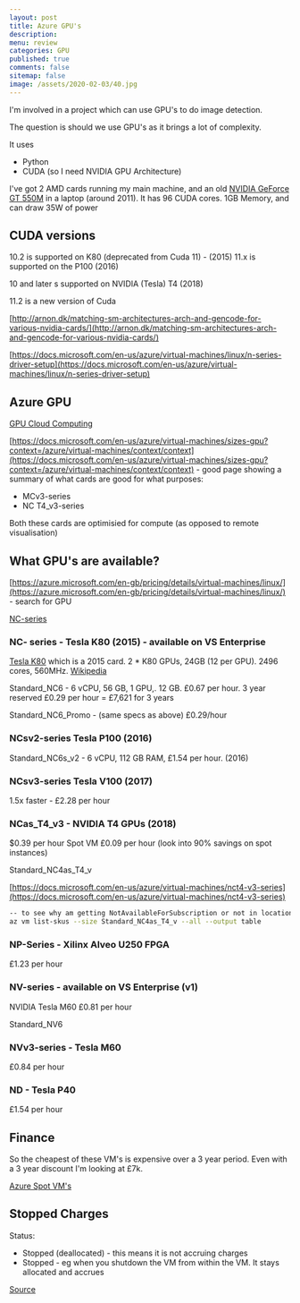 ```yaml
---
layout: post
title: Azure GPU's 
description: 
menu: review
categories: GPU 
published: true 
comments: false     
sitemap: false
image: /assets/2020-02-03/40.jpg
---
```



<!-- [![Bitcoin logo](/assets/2021-02-19/bitcoin.svg "Bitcoin"){:width="500px"}](/assets/2021-02-19/bitcoin.svg) -->

I'm involved in a project which can use GPU's to do image detection. 

The question is should we use GPU's as it brings a lot of complexity.



It uses

- Python
- CUDA (so I need NVIDIA GPU Architecture)

I've got 2 AMD cards running my main machine, and an old [NVIDIA GeForce GT 550M](https://www.techpowerup.com/gpu-specs/geforce-gt-550m.c1491) in a laptop (around 2011). It has 96 CUDA cores. 1GB Memory, and can draw 35W of power

## CUDA versions

10.2 is supported on K80 (deprecated from Cuda 11) - (2015)
11.x is supported on the P100 (2016)

10 and later s supported on NVIDIA (Tesla) T4 (2018)


11.2 is a new version of Cuda

[http://arnon.dk/matching-sm-architectures-arch-and-gencode-for-various-nvidia-cards/](http://arnon.dk/matching-sm-architectures-arch-and-gencode-for-various-nvidia-cards/)


[https://docs.microsoft.com/en-us/azure/virtual-machines/linux/n-series-driver-setup](https://docs.microsoft.com/en-us/azure/virtual-machines/linux/n-series-driver-setup)

## Azure GPU

[GPU Cloud Computing](https://www.nvidia.com/en-gb/data-center/gpu-cloud-computing/microsoft-azure/)

[https://docs.microsoft.com/en-us/azure/virtual-machines/sizes-gpu?context=/azure/virtual-machines/context/context](https://docs.microsoft.com/en-us/azure/virtual-machines/sizes-gpu?context=/azure/virtual-machines/context/context) - good page showing a summary of what cards are good for what purposes:

- MCv3-series
- NC T4_v3-series

Both these cards are optimisied for compute (as opposed to remote visualisation)

## What GPU's are available?

[https://azure.microsoft.com/en-gb/pricing/details/virtual-machines/linux/](https://azure.microsoft.com/en-gb/pricing/details/virtual-machines/linux/) - search for GPU 

[NC-series](https://docs.microsoft.com/en-us/azure/virtual-machines/nc-series)

### NC- series - Tesla K80 (2015) - available on VS Enterprise

[Tesla K80](https://www.nvidia.com/content/dam/en-zz/Solutions/Data-Center/tesla-product-literature/Tesla-K80-BoardSpec-07317-001-v05.pdf) which is a 2015 card. 2 * K80 GPUs, 24GB (12 per GPU). 2496 cores, 560MHz. [Wikipedia](https://en.wikipedia.org/wiki/Nvidia_Tesla)

Standard_NC6 - 6 vCPU, 56 GB, 1 GPU,. 12 GB. £0.67 per hour. 3 year reserved £0.29 per hour = £7,621 for 3 years

Standard_NC6_Promo - (same specs as above) £0.29/hour

### NCsv2-series Tesla P100 (2016)

Standard_NC6s_v2 - 6 vCPU, 112 GB RAM, £1.54 per hour. (2016)

### NCsv3-series Tesla V100 (2017)

1.5x faster - £2.28 per hour

### NCas_T4_v3 - NVIDIA T4 GPUs (2018)

$0.39 per hour
Spot VM £0.09 per hour (look into 90% savings on spot instances)

Standard_NC4as_T4_v

[https://docs.microsoft.com/en-us/azure/virtual-machines/nct4-v3-series](https://docs.microsoft.com/en-us/azure/virtual-machines/nct4-v3-series)

```bash
-- to see why am getting NotAvailableForSubscription or not in location
az vm list-skus --size Standard_NC4as_T4_v --all --output table
```
### NP-Series - Xilinx Alveo U250 FPGA

£1.23 per hour


### NV-series - available on VS Enterprise (v1)

NVIDIA Tesla M60
£0.81 per hour

Standard_NV6

### NVv3-series - Tesla M60

£0.84 per hour

### ND - Tesla P40 
£1.54 per hour

## Finance

So the cheapest of these VM's is expensive over a 3 year period. Even with a 3 year discount I'm looking at £7k.

[Azure Spot VM's](https://azure.microsoft.com/en-gb/pricing/spot/)



## Stopped Charges

Status: 

- Stopped (deallocated) - this means it is not accruing charges
- Stopped - eg when you shutdown the VM from within the VM. It stays allocated and accrues


[Source](https://social.msdn.microsoft.com/Forums/azure/en-US/f608528e-a9f8-45b3-8d23-4211168cc087/stopped-deallocated?forum=WAVirtualMachinesforWindows#:~:text=Stopped%20(Deallocated)%20is%20the%20new,be%20charged%20the%20compute%20time.)



